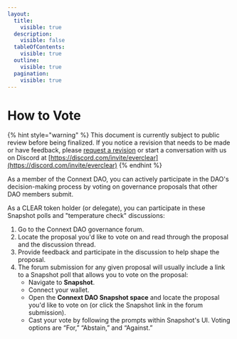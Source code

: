 ```yaml
---
layout:
  title:
    visible: true
  description:
    visible: false
  tableOfContents:
    visible: true
  outline:
    visible: true
  pagination:
    visible: true
---
```


# How to Vote

{% hint style="warning" %}
This document is currently subject to public review before being finalized. If you notice a revision that needs to be made or have feedback, please [request a revision](https://github.com/connext/gitbook-docs/issues/new) or start a conversation with us on Discord at [https://discord.com/invite/everclear](https://discord.com/invite/everclear)
{% endhint %}

As a member of the Connext DAO, you can actively participate in the DAO's decision-making process by voting on governance proposals that other DAO members submit.

As a CLEAR token holder (or delegate), you can participate in these Snapshot polls and "temperature check" discussions:

1. Go to the Connext DAO governance forum.
2. Locate the proposal you'd like to vote on and read through the proposal and the discussion thread.
3. Provide feedback and participate in the discussion to help shape the proposal.
4. The forum submission for any given proposal will usually include a link to a Snapshot poll that allows you to vote on the proposal:
   * Navigate to **Snapshot**.
   * Connect your wallet.
   * Open the **Connext DAO Snapshot space** and locate the proposal you'd like to vote on (or click the Snapshot link in the forum submission).
   * Cast your vote by following the prompts within Snapshot's UI. Voting options are “For,” “Abstain,” and “Against.”
